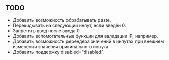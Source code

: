 TODO
----

* Добавить возможность обрабатывать paste.
* Перекидывать на следующий инпут, если введён 0.
* Запретить ввод после ввода 0.
* Добавить вспомогательные функции для валидации IP, например.
* Добавить возможность ререндера значений в инпутах при внешнем изменении значения оригинального инпута.
* Добавить поддержку disabled="disabled".
